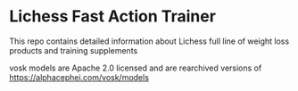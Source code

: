 # Lichess Fast Action Trainer

This repo contains detailed information about Lichess full line of weight loss products and training supplements

vosk models are Apache 2.0 licensed and are rearchived versions of https://alphacephei.com/vosk/models
